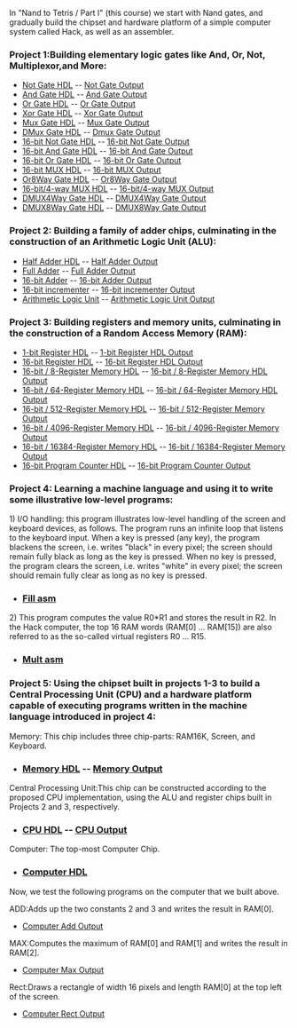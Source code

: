 
In "Nand to Tetris / Part I" (this course) we start with Nand gates, and gradually build the chipset and hardware platform of a simple computer system called Hack, as well as an assembler.

### Project 1:Building elementary logic gates like And, Or, Not, Multiplexor,and More:
* [Not Gate HDL](https://github.com/Arun44/From-Nand-To-Tetris/blob/master/src/Part%201/Project1/Not.hdl) -- [Not Gate Output](https://github.com/Arun44/From-Nand-To-Tetris/blob/master/src/Part%201/Project1/Not.out)       
* [And Gate HDL](https://github.com/Arun44/From-Nand-To-Tetris/blob/master/src/Part%201/Project1/And.hdl) -- [And Gate Output](https://github.com/Arun44/From-Nand-To-Tetris/blob/master/src/Part%201/Project1/And.out)
* [Or Gate HDL](https://github.com/Arun44/From-Nand-To-Tetris/blob/master/src/Part%201/Project1/Or.hdl) -- [Or Gate Output](https://github.com/Arun44/From-Nand-To-Tetris/blob/master/src/Part%201/Project1/Or.out)
* [Xor Gate HDL](https://github.com/Arun44/From-Nand-To-Tetris/blob/master/src/Part%201/Project1/Xor.hdl) -- [Xor Gate Output](https://github.com/Arun44/From-Nand-To-Tetris/blob/master/src/Part%201/Project1/Xor.out)
* [Mux Gate HDL](https://github.com/Arun44/From-Nand-To-Tetris/blob/master/src/Part%201/Project1/Mux.hdl) -- [Mux Gate Output](https://github.com/Arun44/From-Nand-To-Tetris/blob/master/src/Part%201/Project1/Mux.out)
* [DMux Gate HDL](https://github.com/Arun44/From-Nand-To-Tetris/blob/master/src/Part%201/Project1/DMux.hdl) -- [Dmux Gate Output](https://github.com/Arun44/From-Nand-To-Tetris/blob/master/src/Part%201/Project1/DMux.out)
* [16-bit Not Gate HDL](https://github.com/Arun44/From-Nand-To-Tetris/blob/master/src/Part%201/Project1/Not16.hdl) -- [16-bit Not Gate Output](https://github.com/Arun44/From-Nand-To-Tetris/blob/master/src/Part%201/Project1/Not16.out)
* [16-bit And Gate HDL](https://github.com/Arun44/From-Nand-To-Tetris/blob/master/src/Part%201/Project1/And16.hdl) -- [16-bit And Gate Output](https://github.com/Arun44/From-Nand-To-Tetris/blob/master/src/Part%201/Project1/And16.out)
* [16-bit Or Gate HDL](https://github.com/Arun44/From-Nand-To-Tetris/blob/master/src/Part%201/Project1/Or16.hdl) -- [16-bit Or Gate Output](https://github.com/Arun44/From-Nand-To-Tetris/blob/master/src/Part%201/Project1/Or16.out)
* [16-bit MUX HDL](https://github.com/Arun44/From-Nand-To-Tetris/blob/master/src/Part%201/Project1/Mux16.hdl) -- [16-bit MUX Output](https://github.com/Arun44/From-Nand-To-Tetris/blob/master/src/Part%201/Project1/Mux16.out)
* [Or8Way Gate HDL](https://github.com/Arun44/From-Nand-To-Tetris/blob/master/src/Part%201/Project1/Or8Way.hdl) -- [Or8Way Gate Output](https://github.com/Arun44/From-Nand-To-Tetris/blob/master/src/Part%201/Project1/Or8Way.out)
* [16-bit/4-way MUX HDL](https://github.com/Arun44/From-Nand-To-Tetris/blob/master/src/Part%201/Project1/Mux4Way16.hdl) -- [16-bit/4-way MUX Output](https://github.com/Arun44/From-Nand-To-Tetris/blob/master/src/Part%201/Project1/Mux4Way16.out)
* [DMUX4Way Gate HDL](https://github.com/Arun44/From-Nand-To-Tetris/blob/master/src/Part%201/Project1/DMux4Way.hdl) -- [DMUX4Way Gate Output](https://github.com/Arun44/From-Nand-To-Tetris/blob/master/src/Part%201/Project1/DMux4Way.out)
* [DMUX8Way Gate HDL](https://github.com/Arun44/From-Nand-To-Tetris/blob/master/src/Part%201/Project1/DMux8Way.hdl) -- [DMUX8Way Gate Output](https://github.com/Arun44/From-Nand-To-Tetris/blob/master/src/Part%201/Project1/DMux8Way.out)

### Project 2: Building a family of adder chips, culminating in the construction of an Arithmetic Logic Unit (ALU):
* [Half Adder HDL](https://github.com/Arun44/From-Nand-To-Tetris/blob/master/src/Part%201/Project2/HalfAdder.hdl) -- [Half Adder Output](https://github.com/Arun44/From-Nand-To-Tetris/blob/master/src/Part%201/Project2/HalfAdder.out)
* [Full Adder](https://github.com/Arun44/From-Nand-To-Tetris/blob/master/src/Part%201/Project2/FullAdder.hdl) -- [Full Adder Output](https://github.com/Arun44/From-Nand-To-Tetris/blob/master/src/Part%201/Project2/FullAdder.out)
* [16-bit Adder](https://github.com/Arun44/From-Nand-To-Tetris/blob/master/src/Part%201/Project2/Add16.hdl) -- [16-bit Adder Output](https://github.com/Arun44/From-Nand-To-Tetris/blob/master/src/Part%201/Project2/Add16.out)
* [16-bit incrementer](https://github.com/Arun44/From-Nand-To-Tetris/blob/master/src/Part%201/Project2/Inc16.hdl) -- [16-bit incrementer Output](https://github.com/Arun44/From-Nand-To-Tetris/blob/master/src/Part%201/Project2/Inc16.out)
* [Arithmetic Logic Unit](https://github.com/Arun44/From-Nand-To-Tetris/blob/master/src/Part%201/Project2/ALU.hdl) -- [Arithmetic Logic Unit Output](https://github.com/Arun44/From-Nand-To-Tetris/blob/master/src/Part%201/Project2/ALU.out)

### Project 3: Building registers and memory units, culminating in the construction of a Random Access Memory (RAM):
* [1-bit Register HDL](https://github.com/Arun44/From-Nand-To-Tetris/blob/master/src/Part%201/Project3/a/Bit.hdl) -- [1-bit Register HDL Output](https://github.com/Arun44/From-Nand-To-Tetris/blob/master/src/Part%201/Project3/a/Bit.out)
* [16-bit Register HDL](https://github.com/Arun44/From-Nand-To-Tetris/blob/master/src/Part%201/Project3/a/Register.hdl) -- [16-bit Register HDL Output](https://github.com/Arun44/From-Nand-To-Tetris/blob/master/src/Part%201/Project3/a/Register.out)
* [16-bit / 8-Register Memory HDL](https://github.com/Arun44/From-Nand-To-Tetris/blob/master/src/Part%201/Project3/a/RAM8.hdl) -- [16-bit / 8-Register Memory HDL Output](https://github.com/Arun44/From-Nand-To-Tetris/blob/master/src/Part%201/Project3/a/RAM8.out)
* [16-bit / 64-Register Memory HDL](https://github.com/Arun44/From-Nand-To-Tetris/blob/master/src/Part%201/Project3/a/RAM64.hdl) -- [16-bit / 64-Register Memory HDL Output](https://github.com/Arun44/From-Nand-To-Tetris/blob/master/src/Part%201/Project3/a/RAM64.out)
* [16-bit / 512-Register Memory HDL](https://github.com/Arun44/From-Nand-To-Tetris/blob/master/src/Part%201/Project3/b/RAM512.hdl) -- [16-bit / 512-Register Memory Output](https://github.com/Arun44/From-Nand-To-Tetris/blob/master/src/Part%201/Project3/b/RAM512.out)
* [16-bit / 4096-Register Memory HDL](https://github.com/Arun44/From-Nand-To-Tetris/blob/master/src/Part%201/Project3/b/RAM4K.hdl) -- [16-bit / 4096-Register Memory Output](https://github.com/Arun44/From-Nand-To-Tetris/blob/master/src/Part%201/Project3/b/RAM4K.out)
* [16-bit / 16384-Register Memory HDL](https://github.com/Arun44/From-Nand-To-Tetris/blob/master/src/Part%201/Project3/b/RAM16K.hdl) -- [16-bit / 16384-Register Memory Output](https://github.com/Arun44/From-Nand-To-Tetris/blob/master/src/Part%201/Project3/b/RAM16K.out)
* [16-bit Program Counter HDL](https://github.com/Arun44/From-Nand-To-Tetris/blob/master/src/Part%201/Project3/a/PC.hdl) -- [16-bit Program Counter Output](https://github.com/Arun44/From-Nand-To-Tetris/blob/master/src/Part%201/Project3/a/PC.out)

### Project 4: Learning a machine language and using it to write some illustrative low-level programs:

<P>
1) I/O handling: this program illustrates low-level handling of the screen and keyboard devices, as follows. 
The program runs an infinite loop that listens to the keyboard input. When a key is pressed (any key), the program blackens the screen, i.e. writes "black" in every pixel; the screen should remain fully black as long as the key is pressed. When no key is pressed, the program clears the screen, i.e. writes "white" in every pixel; the screen should remain fully clear as long as no key is pressed.
</p>

* ### [Fill asm](https://github.com/Arun44/From-Nand-To-Tetris/blob/master/src/Part%201/Project4/fill/Fill.asm)

<p>
2) This program computes the value R0*R1 and stores the result in R2. In the Hack computer, the top 16 RAM words (RAM[0] ... RAM[15]) are also referred to as the so-called virtual registers R0 ... R15. 
</p>

* ### [Mult asm](https://github.com/Arun44/From-Nand-To-Tetris/blob/master/src/Part%201/Project4/mult/Mult.asm)

### Project 5: Using the chipset built in projects 1-3 to build a Central Processing Unit (CPU) and a hardware platform capable of executing programs written in the machine language introduced in project 4:

<p>Memory: This chip includes three chip-parts: RAM16K, Screen, and Keyboard.</p>

* ### [Memory HDL](https://github.com/Arun44/From-Nand-To-Tetris/blob/master/src/Part%201/Project5/Memory.hdl) -- [Memory Output](https://github.com/Arun44/From-Nand-To-Tetris/blob/master/src/Part%201/Project5/Memory.out)

<p>Central Processing Unit:This chip can be constructed according to the proposed CPU implementation, using the ALU and register chips built in Projects 2 and 3, respectively.</p>

* ### [CPU HDL](https://github.com/Arun44/From-Nand-To-Tetris/blob/master/src/Part%201/Project5/CPU.hdl) -- [CPU Output](https://github.com/Arun44/From-Nand-To-Tetris/blob/master/src/Part%201/Project5/CPU.out)

<p>Computer: The top-most Computer Chip.</p>

* ### [Computer HDL](https://github.com/Arun44/From-Nand-To-Tetris/blob/master/src/Part%201/Project5/Computer.hdl) 

<p>Now, we test the following programs on the computer that we built above.</p>

<p>ADD:Adds up the two constants 2 and 3 and writes the result in RAM[0].</p>

* [Computer Add Output](https://github.com/Arun44/From-Nand-To-Tetris/blob/master/src/Part%201/Project5/ComputerAdd.out)

<p>MAX:Computes the maximum of RAM[0] and RAM[1] and writes the result in RAM[2].</p>

* [Computer Max Output](https://github.com/Arun44/From-Nand-To-Tetris/blob/master/src/Part%201/Project5/ComputerMax.out)

<p>Rect:Draws a rectangle of width 16 pixels and length RAM[0] at the top left of the screen. </p>

* [Computer Rect Output](https://github.com/Arun44/From-Nand-To-Tetris/blob/master/src/Part%201/Project5/ComputerRect.out)
